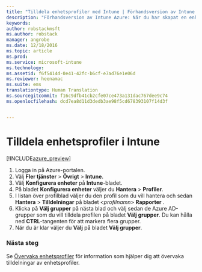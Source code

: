 ```yaml
---
title: "Tilldela enhetsprofiler med Intune | Förhandsversion av Intune Azure | Microsoft Docs"
description: "Förhandsversion av Intune Azure: När du har skapat en enhetsprofil i Intune kan du använda det här avsnittet för att lära dig hur du tilldelar den till enheter."
keywords: 
author: robstackmsft
ms.author: robstack
manager: angrobe
ms.date: 12/18/2016
ms.topic: article
ms.prod: 
ms.service: microsoft-intune
ms.technology: 
ms.assetid: f6f5414d-0e41-42fc-b6cf-e7ad76e1e06d
ms.reviewer: heenamac
ms.suite: ems
translationtype: Human Translation
ms.sourcegitcommit: f16c9dfb41cb2cfe07ce473a131dac767dee9c74
ms.openlocfilehash: dcd7ea8d11d3dedb3ae98f5cd678393107f14d3f


---
```


# <a name="how-to-assign-intune-device-profiles"></a>Tilldela enhetsprofiler i Intune

[!INCLUDE[azure_preview](../includes/azure_preview.md)]


1. Logga in på Azure-portalen.
2. Välj **Fler tjänster** > **Övrigt** > **Intune**.
3. Välj **Konfigurera enheter** på **Intune**-bladet.
1. På bladet **Konfigurera enheter** väljer du **Hantera** > **Profiler**.
2. I listan över profilblad väljer du den profil som du vill hantera och sedan **Hantera** > **Tilldelningar** på bladet <*profilnamn*> **Rapporter** .
3. Klicka på **Välj grupper** på nästa blad och välj sedan de Azure AD-grupper som du vill tilldela profilen på bladet **Välj grupper**. Du kan hålla ned **CTRL**-tangenten för att markera flera grupper.
4. När du är klar väljer du **Välj** på bladet **Välj grupper**.

### <a name="next-steps"></a>Nästa steg
Se [Övervaka enhetsprofiler](how-to-monitor-device-profiles.md) för information som hjälper dig att övervaka tilldelningar av enhetsprofiler.



<!--HONumber=Feb17_HO1-->


